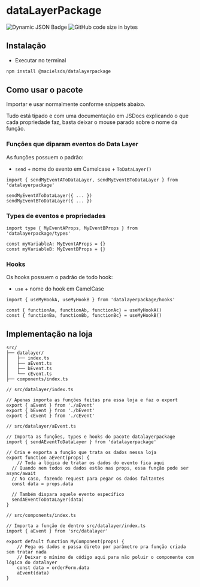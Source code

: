 # dataLayerPackage

![Dynamic JSON Badge](https://img.shields.io/badge/dynamic/json?url=https%3A%2F%2Fraw.githubusercontent.com%2Fmacielsds%2FdataLayerPackage%2Frefs%2Fheads%2Fmain%2Fpackage.json&query=version&prefix=v&label=npm)
![GitHub code size in bytes](https://img.shields.io/github/languages/code-size/macielsds/datalayerpackage)

## Instalação

- Executar no terminal

```bash
npm install @macielsds/datalayerpackage
```

## Como usar o pacote

Importar e usar normalmente conforme snippets abaixo.

Tudo está tipado e com uma documentação em JSDocs explicando o que cada propriedade faz, basta deixar o mouse parado sobre o nome da função.

### Funções que diparam eventos do Data Layer

As funções possuem o padrão:

- `send` + nome do evento em Camelcase + `ToDataLayer()`

```tsx
import { sendMyEventAToDataLayer, sendMyEventBToDataLayer } from 'datalayerpackage'

sendMyEventAToDataLayer({ ... })
sendMyEventBToDataLayer({ ... })
```

### Types de eventos e propriedades

```tsx
import type { MyEventAProps, MyEventBProps } from 'datalayerpackage/types'

const myVariableA: MyEventAProps = {}
const myVariableB: MyEventBProps = {}
```

### Hooks

Os hooks possuem o padrão de todo hook:

- `use` + nome do hook em CamelCase

```tsx
import { useMyHookA, useMyHookB } from 'datalayerpackage/hooks'

const { functionAa, functionAb, functionAc} = useMyHookA()
const { functionBa, functionBb, functionBc} = useMyHookB()
```

## Implementação na loja

```
src/
├── datalayer/
│   ├── index.ts
│   ├── aEvent.ts
│   ├── bEvent.ts
│   └── cEvent.ts
├── components/index.ts
```

```tsx
// src/datalayer/index.ts

// Apenas importa as funções feitas pra essa loja e faz o export
export { aEvent } from './aEvent'
export { bEvent } from './bEvent'
export { cEvent } from './cEvent'
```

```tsx
// src/datalayer/aEvent.ts

// Importa as funções, types e hooks do pacote datalayerpackage
import { sendAEventToDataLayer } from 'datalayerpackage'

// Cria e exporta a função que trata os dados nessa loja
export function aEvent(props) {
	// Toda a lógica de tratar os dados do evento fica aqui
  // Quando nem todos os dados estão nas props, essa função pode ser async/await
  // No caso, fazendo request para pegar os dados faltantes
  const data = props.data

  // Também dispara aquele evento específico
  sendAEventToDataLayer(data)
}
```

```tsx
// src/components/index.ts

// Importa a função de dentro src/datalayer/index.ts
import { aEvent } from 'src/datalayer'

export default function MyComponent(props) {
	// Pega os dados e passa direto por parâmetro pra função criada sem tratar nada
	// Deixar o mínimo de código aqui para não poluir o componente com lógica do datalayer
	const data = orderForm.data
	aEvent(data)
}
```